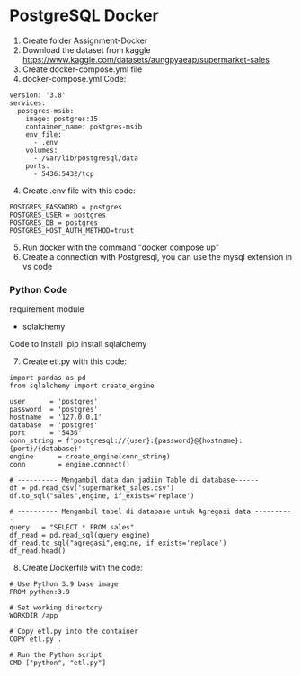 # PostgreSQL Docker
1. Create folder Assignment-Docker
2. Download the dataset from kaggle https://www.kaggle.com/datasets/aungpyaeap/supermarket-sales
3. Create docker-compose.yml file
4. docker-compose.yml Code:
```
version: '3.8'
services:
  postgres-msib:
    image: postgres:15
    container_name: postgres-msib
    env_file:
      - .env
    volumes:
      - /var/lib/postgresql/data
    ports:
      - 5436:5432/tcp
```
4. Create .env file with this code:
```
POSTGRES_PASSWORD = postgres
POSTGRES_USER = postgres
POSTGRES_DB = postgres
POSTGRES_HOST_AUTH_METHOD=trust
```
5. Run docker with the command "docker compose up"
6. Create a connection with Postgresql, you can use the mysql extension in vs code

### Python Code
requirement module
- sqlalchemy

Code to Install
!pip install sqlalchemy

7. Create etl.py with this code:
```
import pandas as pd
from sqlalchemy import create_engine

user      = 'postgres'
password  = 'postgres'
hostname  = '127.0.0.1'
database  = 'postgres'
port      = '5436'
conn_string = f'postgresql://{user}:{password}@{hostname}:{port}/{database}'
engine      = create_engine(conn_string)
conn        = engine.connect()

# ---------- Mengambil data dan jadiin Table di database------
df = pd.read_csv('supermarket_sales.csv')
df.to_sql("sales",engine, if_exists='replace')

# ---------- Mengambil tabel di database untuk Agregasi data ----------
query   = "SELECT * FROM sales"
df_read = pd.read_sql(query,engine)
df_read.to_sql("agregasi",engine, if_exists='replace')
df_read.head()
```
8. Create Dockerfile with the code:
```
# Use Python 3.9 base image
FROM python:3.9

# Set working directory
WORKDIR /app

# Copy etl.py into the container
COPY etl.py .

# Run the Python script
CMD ["python", "etl.py"]
```